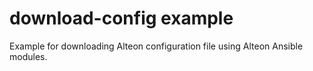 
# download-config example
Example for downloading Alteon configuration file using Alteon Ansible modules.
